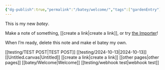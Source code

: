 ```yaml
---
{"dg-publish":true,"permalink":"/batey/welcome/","tags":["gardenEntry"]}
---
```



This is my new *batey*.

Make a note of something, [[create a link\|create a link]], or try [the Importer](https://help.obsidian.md/Plugins/Importer)!

When I’m ready, delete this note and make el batey my own.

[[testing/TEST POST\|TEST POST]]
[[testing/2024-10-13\|2024-10-13]]
[[Untitled.canvas|Untitled]]
[[create a link\|create a link]]
[[other pages\|other pages]]
[[batey/Welcome\|Welcome]]
[[testing/webhook test\|webhook test]]